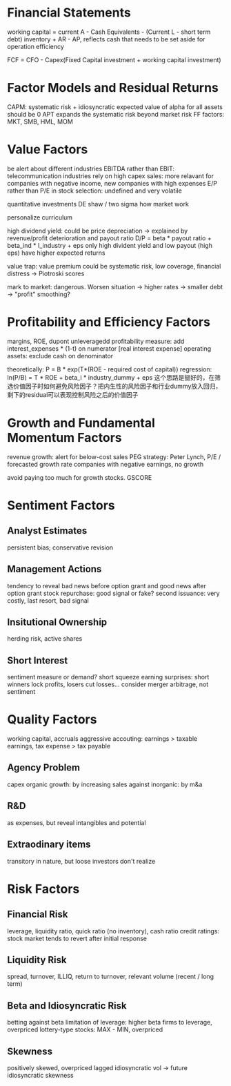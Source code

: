 # Financial Statements
working capital = current A - Cash Equivalents - (Current L - short term debt)
inventory + AR - AP, reflects cash that needs to be set aside for operation
efficiency

FCF = CFO - Capex(Fixed Capital investment + working capital investment)

# Factor Models and Residual Returns
CAPM: systematic risk + idiosyncratic
expected value of alpha for all assets should be 0
APT expands the systematic risk beyond market risk
FF factors: MKT, SMB, HML, MOM

# Value Factors
be alert about different industries
EBITDA rather than EBIT: telecommunication industries rely on high capex
sales: more relavant for companies with negative income, new companies with high expenses
E/P rather than P/E in stock selection: undefined and very volatile

quantitative investments DE shaw / two sigma
how market work

personalize curriculum

high dividend yield: could be price depreciation -> explained by revenue/profit deterioration and payout ratio
D/P = beta * payout ratio + beta_ind * I_industry + eps
only high divident yield and low payout (high eps) have higher expected returns

value trap: value premium could be systematic risk, low coverage, financial distress -> Piotroski scores

mark to market: dangerous. Worsen situation -> higher rates -> smaller debt -> "profit"
smoothing?

# Profitability and Efficiency Factors
margins, ROE, dupont
unleveragedd profitability measure: add interest_expenses * (1-t) on numerator [real interest expense]
operating assets: exclude cash on denominator

theoretically: P = B * exp(T*(ROE - required cost of capital))
regression: ln(P/B) = T * ROE + beta_i * industry_dummy + eps
这个思路是挺好的，在筛选价值因子时如何避免风险因子？把内生性的风险因子和行业dummy放入回归，剩下的residual可以表现控制风险之后的价值因子

# Growth and Fundamental Momentum Factors
revenue growth: alert for below-cost sales
PEG strategy: Peter Lynch, P/E / forecasted growth rate
companies with negative earnings, no growth

avoid paying too much for growth stocks. GSCORE

# Sentiment Factors
## Analyst Estimates
persistent bias; conservative revision
## Management Actions
tendency to reveal bad news before option grant and good news after option grant
stock repurchase: good signal or fake?
second issuance: very costly, last resort, bad signal
## Insitutional Ownership
herding risk, active shares
## Short Interest
sentiment measure or demand?
short squeeze
earning surprises: short winners lock profits, losers cut losses...
consider merger arbitrage, not sentiment

# Quality Factors
working capital, accruals
aggressive accouting: earnings > taxable earnings, tax expense > tax payable

## Agency Problem
capex
organic growth: by increasing sales against inorganic: by m&a

## R&D
as expenses, but reveal intangibles and potential

## Extraodinary items
transitory in nature, but loose investors don't realize

# Risk Factors
## Financial Risk
leverage, liquidity ratio, quick ratio (no inventory), cash ratio
credit ratings: stock market tends to revert after initial response
## Liquidity Risk
spread, turnover, ILLIQ, return to turnover, relevant volume (recent / long term)
## Beta and Idiosyncratic Risk
betting against beta
limitation of leverage: higher beta firms to leverage, overpriced
lottery-type stocks: MAX - MIN, overpriced
## Skewness
positively skewed, overpriced
lagged idiosyncratic vol -> future idiosyncratic skewness

